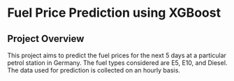 # Fuel Price Prediction using XGBoost

## Project Overview

This project aims to predict the fuel prices for the next 5 days at a particular petrol station in Germany. The fuel types considered are E5, E10, and Diesel. The data used for prediction is collected on an hourly basis.
